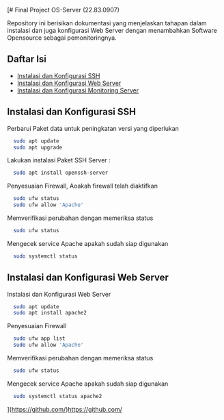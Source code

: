 [# Final Project OS-Server (22.83.0907)

Repository ini berisikan dokumentasi yang menjelaskan tahapan dalam instalasi dan juga konfigurasi Web Server dengan menambahkan Software Opensource sebagai pemonitoringnya. 

## Daftar Isi

 - [Instalasi dan Konfigurasi SSH](https://github.com/mochralf/UAS-OS-SEVER-0907-/blob/master/README.md#instalasi-dan-konfigurasi-ssh)
 - [Instalasi dan Konfigurasi Web Server](https://github.com/mochralf/UAS-OS-SEVER-0907-/blob/master/README.md#instalasi-dan-konfigurasi-web-server)
 - [Instalasi dan Konfigurasi Monitoring Server](https://github.com/mochralf/UAS-OS-SEVER-0907-/blob/master/README.md#instalasi-dan-konfigurasi-monitoring-server)

## Instalasi dan Konfigurasi SSH

Perbarui Paket data untuk peningkatan versi yang diperlukan
```bash
  sudo apt update
  sudo apt upgrade
```

Lakukan instalasi Paket SSH Server : 
```bash
  sudo apt install openssh-server
```
Penyesuaian Firewall, Aoakah firewall telah diaktifkan
```bash
  sudo ufw status
  sudo ufw allow 'Apache'
```
Memverifikasi perubahan dengan memeriksa status
```bash
  sudo ufw status
```
Mengecek service Apache apakah sudah siap digunakan
```bash
  sudo systemctl status 
```

## Instalasi dan Konfigurasi Web Server

Instalasi dan Konfigurasi Web Server

```bash
  sudo apt update 
  sudo apt install apache2

```
Penyesuaian Firewall
```bash
  sudo ufw app list
  sudo ufw allow 'Apache'
```
Memverifikasi perubahan dengan memeriksa status
```bash
  sudo ufw status
```
Mengecek service Apache apakah sudah siap digunakan
```bash
  sudo systemctl status apache2
```
](https://github.com/)https://github.com/
